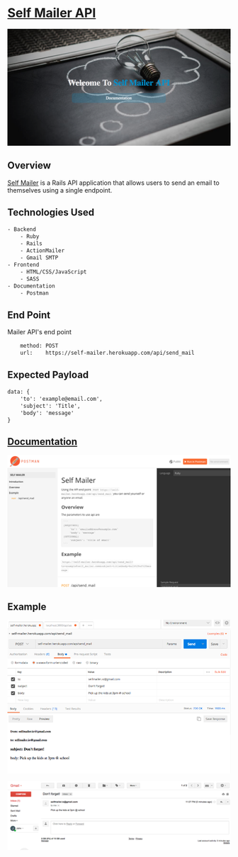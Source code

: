 # [Self Mailer API]('https://self-mailer.herokuapp.com/')

![homepage](./screenshots/homepage.png)

## Overview
[Self Mailer]('https://self-mailer.herokuapp.com/') is a Rails API application that allows users to send an email to themselves using a single endpoint.

## Technologies Used
    - Backend
        - Ruby
        - Rails
        - ActionMailer
        - Gmail SMTP
    - Frontend
        - HTML/CSS/JavaScript
        - SASS
    - Documentation
        - Postman

## End Point
Mailer API's end point
```
    method: POST
    url:    https://self-mailer.herokuapp.com/api/send_mail
```
## Expected Payload
```
data: {
    'to': 'example@email.com',
    'subject': 'Title',
    'body': 'message'
}
```
## [Documentation]('https://documenter.getpostman.com/view/1627816/self-mailer/7LrcfqJ')

![documentation](./screenshots/documentation.png)

## Example

![postman](./screenshots/postman.png)

![postman](./screenshots/email.png)